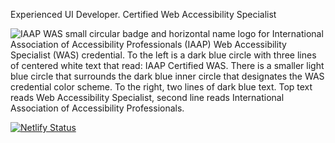 Experienced UI Developer. Certified Web Accessibility Specialist

![IAAP WAS small circular badge and horizontal name logo for International Association of Accessibility Professionals (IAAP) Web Accessibility Specialist (WAS) credential. To the left is a dark blue circle with three lines of centered white text that read: IAAP Certified WAS. There is a smaller light blue circle that surrounds the dark blue inner circle that designates the WAS credential color scheme. To the right, two lines of dark blue text. Top text reads Web Accessibility Specialist, second line reads International Association of Accessibility Professionals.
](https://user-images.githubusercontent.com/103820/124042453-1c828580-d9c6-11eb-9e7f-a04cef7de227.jpg)



<!--
**gilluminate/gilluminate** is a ✨ _special_ ✨ repository because its `README.md` (this file) appears on your GitHub profile.

Here are some ideas to get you started:

- 🔭 I’m currently working on ...
- 🌱 I’m currently learning ...
- 👯 I’m looking to collaborate on ...
- 🤔 I’m looking for help with ...
- 💬 Ask me about ...
- 📫 How to reach me: ...
- 😄 Pronouns: ...
- ⚡ Fun fact: ...
-->

[![Netlify Status](https://api.netlify.com/api/v1/badges/93c23976-4217-4477-aaf7-94556bf760a1/deploy-status)](https://app.netlify.com/sites/gilluminate/deploys)

